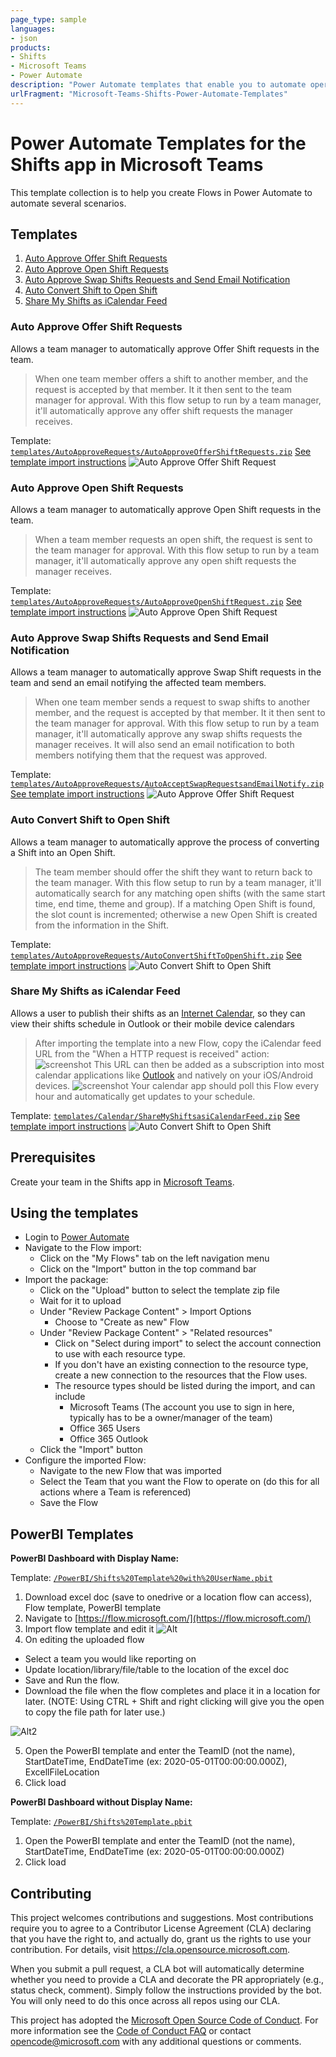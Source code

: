 ```yaml
---
page_type: sample
languages:
- json
products:
- Shifts
- Microsoft Teams
- Power Automate
description: "Power Automate templates that enable you to automate operations in Microsoft Teams Shifts"
urlFragment: "Microsoft-Teams-Shifts-Power-Automate-Templates"
---
```


# Power Automate Templates for the Shifts app in Microsoft Teams

<!-- 
Guidelines on README format: https://review.docs.microsoft.com/help/onboard/admin/samples/concepts/readme-template?branch=master

Guidance on onboarding samples to docs.microsoft.com/samples: https://review.docs.microsoft.com/help/onboard/admin/samples/process/onboarding?branch=master

Taxonomies for products and languages: https://review.docs.microsoft.com/new-hope/information-architecture/metadata/taxonomies?branch=master
-->

This template collection is to help you create Flows in Power Automate to automate several scenarios.

## Templates

1. [Auto Approve Offer Shift Requests](#Auto-Approve-Offer-Shift-Requests)
2. [Auto Approve Open Shift Requests](#Auto-Approve-Open-Shift-Requests)
3. [Auto Approve Swap Shifts Requests and Send Email Notification](#Auto-Approve-Swap-Shifts-Requests-and-Send-Email-Notification)
4. [Auto Convert Shift to Open Shift](#Auto-Convert-Shift-to-Open-Shift)
5. [Share My Shifts as iCalendar Feed](#Share-My-Shifts-as-iCalendar-Feed)

### Auto Approve Offer Shift Requests
Allows a team manager to automatically approve Offer Shift requests in the team.

> When one team member offers a shift to another member, and the request is accepted by that member. It it then sent to the team manager for approval. With this flow setup to run by a team manager, it'll automatically approve any offer shift requests the manager receives.

Template: [`templates/AutoApproveRequests/AutoApproveOfferShiftRequests.zip`](/templates/AutoApproveRequests/AutoApproveOfferShiftRequests.zip) 
[See template import instructions](#Using-the-templates)
![Auto Approve Offer Shift Request](/images/AutoApproveOfferShiftRequest.png)

### Auto Approve Open Shift Requests
Allows a team manager to automatically approve Open Shift requests in the team.

> When a team member requests an open shift, the request is sent to the team manager for approval. With this flow setup to run by a team manager, it'll automatically approve any open shift requests the manager receives.

Template: [`templates/AutoApproveRequests/AutoApproveOpenShiftRequest.zip`](/templates/AutoApproveRequests/AutoApproveOpenShiftRequest.zip) 
[See template import instructions](#Using-the-templates)
![Auto Approve Open Shift Request](/images/AutoApproveOpenShiftRequest.png)

### Auto Approve Swap Shifts Requests and Send Email Notification
Allows a team manager to automatically approve Swap Shift requests in the team and send an email notifying the affected team members.

> When one team member sends a request to swap shifts to another member, and the request is accepted by that member. It it then sent to the team manager for approval. With this flow setup to run by a team manager, it'll automatically approve any swap shifts requests the manager receives. It will also send an email notification to both members notifying them that the request was approved.

Template: [`templates/AutoApproveRequests/AutoAcceptSwapRequestsandEmailNotify.zip`](/templates/AutoApproveRequests/AutoAcceptSwapRequestsandEmailNotify.zip) 
[See template import instructions](#Using-the-templates)
![Auto Approve Offer Shift Request](/images/AutoApproveSwapShiftsRequestAndEmail.png)

### Auto Convert Shift to Open Shift
Allows a team manager to automatically approve the process of converting a Shift into an Open Shift.

> The team member should offer the shift they want to return back to the team manager. With this flow setup to run by a team manager, it'll automatically search for any matching open shifts (with the same start time, end time, theme and group). If a matching Open Shift is found, the slot count is incremented; otherwise a new Open Shift is created from the information in the Shift.

Template: [`templates/AutoApproveRequests/AutoConvertShiftToOpenShift.zip`](/templates/AutoApproveRequests/AutoConvertShiftToOpenShift.zip) 
[See template import instructions](#Using-the-templates)
![Auto Convert Shift to Open Shift](/images/AutoConvertShiftToOpenShift.png)

### Share My Shifts as iCalendar Feed
Allows a user to publish their shifts as an [Internet Calendar](https://en.wikipedia.org/wiki/ICalendar), so they can view their shifts schedule in Outlook or their mobile device calendars

> After importing the template into a new Flow, copy the iCalendar feed URL from the "When a HTTP request is received" action:
![screenshot](/images/iCalendarFeedLink.png)
>This URL can then be added as a subscription into most calendar applications like [Outlook](https://support.microsoft.com/en-us/office/import-or-subscribe-to-a-calendar-in-outlook-on-the-web-503ffaf6-7b86-44fe-8dd6-8099d95f38df) and natively on your iOS/Android devices. 
![screenshot](/images/AddCalendarFromInternet.png)
>Your calendar app should poll this Flow every hour and automatically get updates to your schedule.

Template: [`templates/Calendar/ShareMyShiftsasiCalendarFeed.zip`](/templates/Calendar/ShareMyShiftsasiCalendarFeed.zip) 
[See template import instructions](#Using-the-templates)
![Auto Convert Shift to Open Shift](/images/ShareMyShiftsAsICalendarFeed.png)

## Prerequisites

Create your team in the Shifts app in [Microsoft Teams](https://teams.microsoft.com).


## Using the templates

- Login to [Power Automate](https://flow.microsoft.com/)
- Navigate to the Flow import:
    - Click on the "My Flows" tab on the left navigation menu
    - Click on the "Import" button in the top command bar
- Import the package:
    - Click on the "Upload" button to select the template zip file
    - Wait for it to upload
    - Under "Review Package Content" > Import Options
        - Choose to "Create as new" Flow
    - Under "Review Package Content" > "Related resources"
        - Click on "Select during import" to select the account connection to use with each resource type.
        - If you don't have an existing connection to the resource type, create a new connection to the resources that the Flow uses. 
        - The resource types should be listed during the import, and can include
            - Microsoft Teams (The account you use to sign in here, typically has to be a owner/manager of the team)
            - Office 365 Users
            - Office 365 Outlook
    - Click the "Import" button
- Configure the imported Flow:
    - Navigate to the new Flow that was imported
    - Select the Team that you want the Flow to operate on (do this for all actions where a Team is referenced)
    - Save the Flow

## PowerBI Templates

**PowerBI Dashboard with Display Name:**

Template: [`/PowerBI/Shifts%20Template%20with%20UserName.pbit`](/PowerBI/Shifts%20Template%20with%20UserName.pbit) 

1. Download excel doc (save to onedrive or a location flow can access), Flow template, PowerBI template
2. Navigate to [https://flow.microsoft.com/](https://flow.microsoft.com/)
3. Import flow template and edit it 
![Alt](/PowerBI/images/importbtn.png?raw=true)
4. On editing the uploaded flow
  * Select a team you would like reporting on
  * Update location/library/file/table to the location of the excel doc
  * Save and Run the flow.
  * Download the file when the flow completes and place it in a location for later. (NOTE: Using CTRL + Shift and right clicking will give you the open to copy the file path for later use.)
  
![Alt2](PowerBI/images/updateflowfields.png?raw=true)

5. Open the PowerBI template and enter the TeamID (not the name), StartDateTime, EndDateTime (ex: 2020-05-01T00:00:00.000Z), ExcellFileLocation
6. Click load

**PowerBI Dashboard without Display Name:**

Template: [`/PowerBI/Shifts%20Template.pbit`](/PowerBI/Shifts%20Template.pbit) 

1. Open the PowerBI template and enter the TeamID (not the name), StartDateTime, EndDateTime (ex: 2020-05-01T00:00:00.000Z)
2. Click load


## Contributing

This project welcomes contributions and suggestions.  Most contributions require you to agree to a
Contributor License Agreement (CLA) declaring that you have the right to, and actually do, grant us
the rights to use your contribution. For details, visit https://cla.opensource.microsoft.com.

When you submit a pull request, a CLA bot will automatically determine whether you need to provide
a CLA and decorate the PR appropriately (e.g., status check, comment). Simply follow the instructions
provided by the bot. You will only need to do this once across all repos using our CLA.

This project has adopted the [Microsoft Open Source Code of Conduct](https://opensource.microsoft.com/codeofconduct/).
For more information see the [Code of Conduct FAQ](https://opensource.microsoft.com/codeofconduct/faq/) or
contact [opencode@microsoft.com](mailto:opencode@microsoft.com) with any additional questions or comments.
